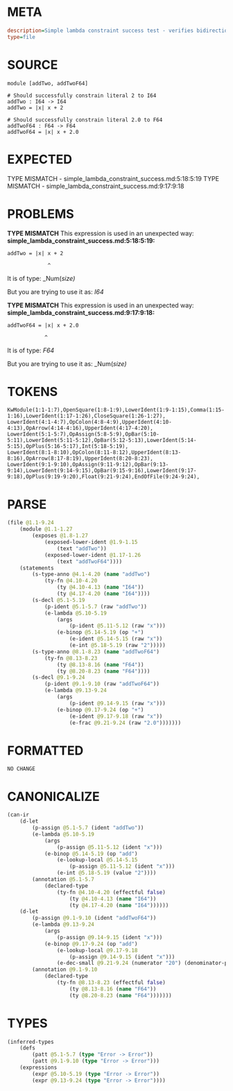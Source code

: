 # META
~~~ini
description=Simple lambda constraint success test - verifies bidirectional type checking works correctly
type=file
~~~
# SOURCE
~~~roc
module [addTwo, addTwoF64]

# Should successfully constrain literal 2 to I64
addTwo : I64 -> I64
addTwo = |x| x + 2

# Should successfully constrain literal 2.0 to F64
addTwoF64 : F64 -> F64
addTwoF64 = |x| x + 2.0
~~~
# EXPECTED
TYPE MISMATCH - simple_lambda_constraint_success.md:5:18:5:19
TYPE MISMATCH - simple_lambda_constraint_success.md:9:17:9:18
# PROBLEMS
**TYPE MISMATCH**
This expression is used in an unexpected way:
**simple_lambda_constraint_success.md:5:18:5:19:**
```roc
addTwo = |x| x + 2
```
                 ^

It is of type:
    _Num(_size)_

But you are trying to use it as:
    _I64_

**TYPE MISMATCH**
This expression is used in an unexpected way:
**simple_lambda_constraint_success.md:9:17:9:18:**
```roc
addTwoF64 = |x| x + 2.0
```
                ^

It is of type:
    _F64_

But you are trying to use it as:
    _Num(_size)_

# TOKENS
~~~zig
KwModule(1:1-1:7),OpenSquare(1:8-1:9),LowerIdent(1:9-1:15),Comma(1:15-1:16),LowerIdent(1:17-1:26),CloseSquare(1:26-1:27),
LowerIdent(4:1-4:7),OpColon(4:8-4:9),UpperIdent(4:10-4:13),OpArrow(4:14-4:16),UpperIdent(4:17-4:20),
LowerIdent(5:1-5:7),OpAssign(5:8-5:9),OpBar(5:10-5:11),LowerIdent(5:11-5:12),OpBar(5:12-5:13),LowerIdent(5:14-5:15),OpPlus(5:16-5:17),Int(5:18-5:19),
LowerIdent(8:1-8:10),OpColon(8:11-8:12),UpperIdent(8:13-8:16),OpArrow(8:17-8:19),UpperIdent(8:20-8:23),
LowerIdent(9:1-9:10),OpAssign(9:11-9:12),OpBar(9:13-9:14),LowerIdent(9:14-9:15),OpBar(9:15-9:16),LowerIdent(9:17-9:18),OpPlus(9:19-9:20),Float(9:21-9:24),EndOfFile(9:24-9:24),
~~~
# PARSE
~~~clojure
(file @1.1-9.24
	(module @1.1-1.27
		(exposes @1.8-1.27
			(exposed-lower-ident @1.9-1.15
				(text "addTwo"))
			(exposed-lower-ident @1.17-1.26
				(text "addTwoF64"))))
	(statements
		(s-type-anno @4.1-4.20 (name "addTwo")
			(ty-fn @4.10-4.20
				(ty @4.10-4.13 (name "I64"))
				(ty @4.17-4.20 (name "I64"))))
		(s-decl @5.1-5.19
			(p-ident @5.1-5.7 (raw "addTwo"))
			(e-lambda @5.10-5.19
				(args
					(p-ident @5.11-5.12 (raw "x")))
				(e-binop @5.14-5.19 (op "+")
					(e-ident @5.14-5.15 (raw "x"))
					(e-int @5.18-5.19 (raw "2")))))
		(s-type-anno @8.1-8.23 (name "addTwoF64")
			(ty-fn @8.13-8.23
				(ty @8.13-8.16 (name "F64"))
				(ty @8.20-8.23 (name "F64"))))
		(s-decl @9.1-9.24
			(p-ident @9.1-9.10 (raw "addTwoF64"))
			(e-lambda @9.13-9.24
				(args
					(p-ident @9.14-9.15 (raw "x")))
				(e-binop @9.17-9.24 (op "+")
					(e-ident @9.17-9.18 (raw "x"))
					(e-frac @9.21-9.24 (raw "2.0")))))))
~~~
# FORMATTED
~~~roc
NO CHANGE
~~~
# CANONICALIZE
~~~clojure
(can-ir
	(d-let
		(p-assign @5.1-5.7 (ident "addTwo"))
		(e-lambda @5.10-5.19
			(args
				(p-assign @5.11-5.12 (ident "x")))
			(e-binop @5.14-5.19 (op "add")
				(e-lookup-local @5.14-5.15
					(p-assign @5.11-5.12 (ident "x")))
				(e-int @5.18-5.19 (value "2"))))
		(annotation @5.1-5.7
			(declared-type
				(ty-fn @4.10-4.20 (effectful false)
					(ty @4.10-4.13 (name "I64"))
					(ty @4.17-4.20 (name "I64"))))))
	(d-let
		(p-assign @9.1-9.10 (ident "addTwoF64"))
		(e-lambda @9.13-9.24
			(args
				(p-assign @9.14-9.15 (ident "x")))
			(e-binop @9.17-9.24 (op "add")
				(e-lookup-local @9.17-9.18
					(p-assign @9.14-9.15 (ident "x")))
				(e-dec-small @9.21-9.24 (numerator "20") (denominator-power-of-ten "1") (value "2"))))
		(annotation @9.1-9.10
			(declared-type
				(ty-fn @8.13-8.23 (effectful false)
					(ty @8.13-8.16 (name "F64"))
					(ty @8.20-8.23 (name "F64")))))))
~~~
# TYPES
~~~clojure
(inferred-types
	(defs
		(patt @5.1-5.7 (type "Error -> Error"))
		(patt @9.1-9.10 (type "Error -> Error")))
	(expressions
		(expr @5.10-5.19 (type "Error -> Error"))
		(expr @9.13-9.24 (type "Error -> Error"))))
~~~
